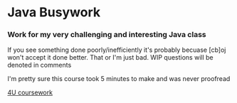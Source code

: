 # Java Busywork
### Work for my very challenging and interesting Java class
If you see something done poorly/inefficiently it's probably becuase \[cb\]oj won't accept it done better. That or I'm just bad. 
WIP questions will be denoted in comments

I'm pretty sure this course took 5 minutes to make and was never proofread

[4U coursework](https://github.com/phynxinferno/csnuts)